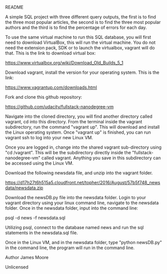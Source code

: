 README

A simple SQL project with three different query outputs, the first is to find the three most popular articles, the second is to find the three most popular authors and the third is to find the percentage of errors for each day.

To use the same virtual machine to run this SQL database, you will first need to download VirtualBox, this will run the virtual machine. You do not need the extension pack, SDK or to launch the virtualbox, vagrant will do that. This is the link to download virtual box:

https://www.virtualbox.org/wiki/Download_Old_Builds_5_1

Download vagrant, install the version for your operating system. This is the link:

https://www.vagrantup.com/downloads.html

Fork and clone this github repository:

https://github.com/udacity/fullstack-nanodegree-vm

Navigate into the cloned directory, you will find another directory called vagrant, cd into this directory. From the terminal inside the vagrant subdirectory, run the command "vagrant up". This will download and install the Linux operating system. Once "vagrant up" is finished, you can run vagrant ssh to log into your new Linux VM.

Once you are logged in, change into the shared vagrant sub-directory using "cd /vagrant". This will be the subdirectory directly inside the "fullstack-nanodegree-vm" called vagrant. Anything you save in this subdirectory can be accessed using the Linux VM.

Download the following newsdata file, and unzip into the vagrant folder. 

https://d17h27t6h515a5.cloudfront.net/topher/2016/August/57b5f748_newsdata/newsdata.zip

Download the newsDB.py file into the newsdata folder. Login to your vagrant directory using your linux command line, navigate to the newsdata folder. Once in the newsdata folder, input into the command line:

psql -d news -f newsdata.sql

Utilizing psql, connect to the database named news and run the sql statements in the newsdata.sql file.

Once in the Linux VM, and in the newsdata folder, type "python newsDB.py" in the command line, the program will run in the command line.

Author
James Moore

Unlicensed